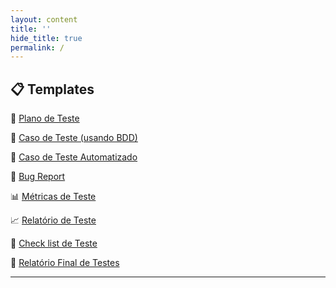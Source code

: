 ```yaml
---
layout: content
title: ''
hide_title: true
permalink: /
---
```


<!--
 TODO: deixar os tamplates baixaveis e com uma versão de exemplo 
 -->

## 📋 Templates 

🧪 [Plano de Teste](./arquivos/templates/Plano_de_teste.md)  


🧩 [Caso de Teste (usando BDD)](./arquivos/templates/Caso_de_teste.md)  

🤖 [Caso de Teste Automatizado](./arquivos/templates/teste_automatizado.md)  

🐞 [Bug Report](./arquivos/templates/bug.md)

📊 [Métricas de Teste](./arquivos/templates/metricas.md)

📈 [Relatório de Teste](./arquivos/templates/relatorio.md)  

📝 [Check list de Teste](./arquivos/templates/Checklist_teste.md)  

📘 [Relatório Final de Testes](./arquivos/templates/relatorio_final.md)

---
